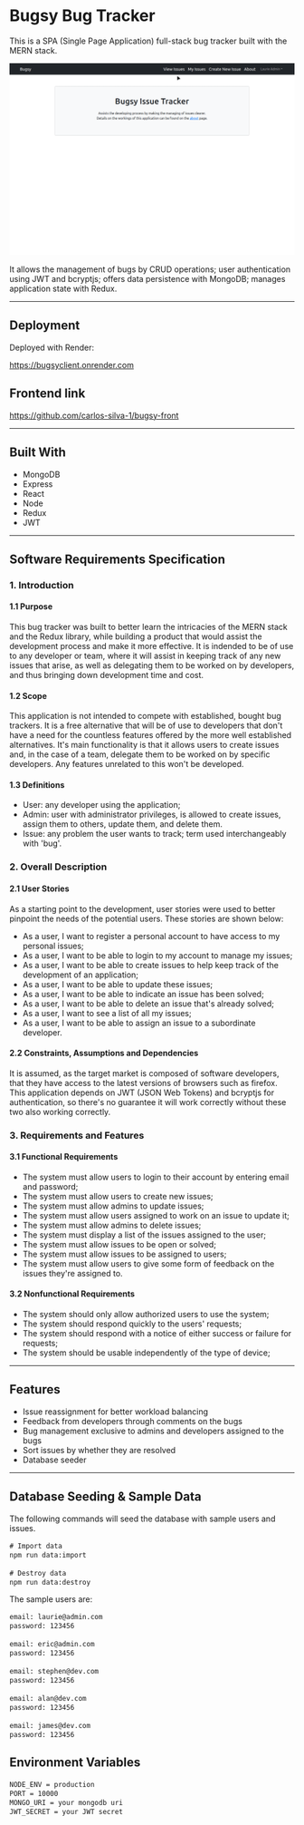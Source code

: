 # Bugsy Bug Tracker

This is a SPA (Single Page Application) full-stack bug tracker built with the MERN stack. 

![](assets/bugsy.gif)

It allows the management of bugs by CRUD operations; user authentication using JWT and bcryptjs; offers data persistence with MongoDB; manages application state with Redux. 

---

## Deployment

Deployed with Render:

https://bugsyclient.onrender.com

## Frontend link

https://github.com/carlos-silva-1/bugsy-front

---

## Built With

- MongoDB
- Express
- React
- Node
- Redux
- JWT

---

## Software Requirements Specification

### 1. Introduction

#### 1.1 Purpose

This bug tracker was built to better learn the intricacies of the MERN stack and the Redux library, while building a product that would assist the development process and make it more effective. It is indended to be of use to any developer or team, where it will assist in keeping track of any new issues that arise, as well as delegating them to be worked on by developers, and thus bringing down development time and cost. 

#### 1.2 Scope

This application is not intended to compete with established, bought bug trackers. It is a free alternative that will be of use to developers that don't have a need for the countless features offered by the more well established alternatives. It's main functionality is that it allows users to create issues and, in the case of a team, delegate them to be worked on by specific developers. Any features unrelated to this won't be developed.

#### 1.3 Definitions

- User: any developer using the application;
- Admin: user with administrator privileges, is allowed to create issues, assign them to others, update them, and delete them.
- Issue: any problem the user wants to track; term used interchangeably with 'bug'.

### 2. Overall Description

#### 2.1 User Stories

As a starting point to the development, user stories were used to better pinpoint the needs of the potential users. These stories are shown below:

- As a user, I want to register a personal account to have access to my personal issues;
- As a user, I want to be able to login to my account to manage my issues;
- As a user, I want to be able to create issues to help keep track of the development of an application;
- As a user, I want to be able to update these issues;
- As a user, I want to be able to indicate an issue has been solved;
- As a user, I want to be able to delete an issue that's already solved;
- As a user, I want to see a list of all my issues;
- As a user, I want to be able to assign an issue to a subordinate developer.

#### 2.2 Constraints, Assumptions and Dependencies

It is assumed, as the target market is composed of software developers, that they have access to the latest versions of browsers such as firefox. 
This application depends on JWT (JSON Web Tokens) and bcryptjs for authentication, so there's no guarantee it will work correctly without these two also working correctly.

### 3. Requirements and Features

#### 3.1 Functional Requirements

- The system must allow users to login to their account by entering email and password;
- The system must allow users to create new issues;
- The system must allow admins to update issues;
- The system must allow users assigned to work on an issue to update it;
- The system must allow admins to delete issues;
- The system must display a list of the issues assigned to the user;
- The system must allow issues to be open or solved;
- The system must allow issues to be assigned to users;
- The system must allow users to give some form of feedback on the issues they're assigned to.

#### 3.2 Nonfunctional Requirements

- The system should only allow authorized users to use the system;
- The system should respond quickly to the users' requests;
- The system should respond with a notice of either success or failure for requests;
- The system should be usable independently of the type of device;

---

## Features

- Issue reassignment for better workload balancing
- Feedback from developers through comments on the bugs
- Bug management exclusive to admins and developers assigned to the bugs
- Sort issues by whether they are resolved
- Database seeder

---

## Database Seeding & Sample Data

The following commands will seed the database with sample users and issues.

```
# Import data
npm run data:import

# Destroy data
npm run data:destroy
```

The sample users are:

```
email: laurie@admin.com
password: 123456

email: eric@admin.com
password: 123456

email: stephen@dev.com
password: 123456

email: alan@dev.com
password: 123456

email: james@dev.com
password: 123456
```

## Environment Variables

```
NODE_ENV = production
PORT = 10000
MONGO_URI = your mongodb uri
JWT_SECRET = your JWT secret
```
